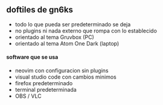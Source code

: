 doftiles de gn6ks
---

- todo lo que pueda ser predeterminado se deja
- no plugins ni nada externo que rompa con lo establecido
- orientado al tema Gruvbox (PC)
- orientado al tema Atom One Dark (laptop)

#### software que se usa
  - neovim con configuracion sin plugins
  - visual studio code con cambios minimos
  - firefox predeterminado
  - terminal predeterminada
  - OBS / VLC